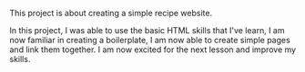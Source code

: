 This project is about creating a simple recipe website.

In this project, I was able to use the basic HTML skills that I've learn,
I am now familiar in creating a boilerplate, I am now able to create simple pages and link them together. 
I am now excited for the next lesson and improve my skills. 